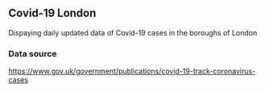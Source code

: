 ## Covid-19 London

Dispaying daily updated data of Covid-19 cases in the boroughs of London

### Data source

https://www.gov.uk/government/publications/covid-19-track-coronavirus-cases